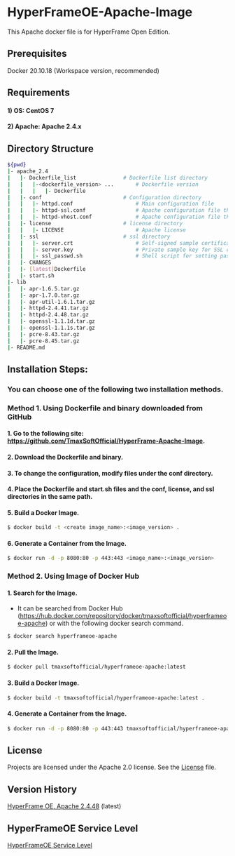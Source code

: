 # HyperFrameOE-Apache-Image

This Apache docker file is for HyperFrame Open Edition.

## Prerequisites

Docker 20.10.18 (Workspace version, recommended)

## Requirements

#### 1) OS: CentOS 7
#### 2) Apache: Apache 2.4.x

## Directory Structure                                                         

```bash                                                                     
${pwd}                                                                       
|- apache_2.4                                                  
|   |- Dockerfile_list               # Dockerfile list directory
|   |   |-<dockerfile_version> ...       # Dockerfile version
|   |   |   |- Dockerfile                
|   |- conf                          # Configuration directory  
|   |   |- httpd.conf                    # Main configuration file
|   |   |- httpd-ssl.conf                # Apache configuration file that provides the functionality of secure (SSL/TLS) connections
|   |   |- httpd-vhost.conf              # Apache configuration file that manages virtual hosts
|   |- license                       # license directory  
|   |   |- LICENSE                       # Apache license                                  
|   |- ssl                           # ssl directory  
|   |   |- server.crt                    # Self-signed sample certificate
|   |   |- server.key                    # Private sample key for SSL certificate
|   |   |- ssl_passwd.sh                 # Shell script for setting passwords for sample SSL keys
|   |- CHANGES                                                               
|   |- [latest]Dockerfile                    
|   |- start.sh
|- lib
|   |- apr-1.6.5.tar.gz
|   |- apr-1.7.0.tar.gz
|   |- apr-util-1.6.1.tar.gz
|   |- httpd-2.4.41.tar.gz
|   |- httpd-2.4.48.tar.gz
|   |- openssl-1.1.1d.tar.gz
|   |- openssl-1.1.1s.tar.gz
|   |- pcre-8.43.tar.gz
|   |- pcre-8.45.tar.gz
|- README.md                                                                    
```                                                                         

## Installation Steps:

### You can choose one of the following two installation methods.

### Method 1. Using Dockerfile and binary downloaded from GitHub

#### 1. Go to the following site: https://github.com/TmaxSoftOfficial/HyperFrame-Apache-Image.

#### 2. Download the Dockerfile and binary.

#### 3. To change the configuration, modify files under the conf directory.

#### 4. Place the Dockerfile and start.sh files and the conf, license, and ssl directories in the same path.

#### 5. Build a Docker Image.
```bash
$ docker build -t <create image_name>:<image_version> .
```

#### 6. Generate a Container from the Image.
```bash
$ docker run -d -p 8080:80 -p 443:443 <image_name>:<image_version>
```


 

### Method 2. Using Image of Docker Hub

#### 1. Search for the Image.
- It can be searched from Docker Hub (https://hub.docker.com/repository/docker/tmaxsoftofficial/hyperframeoe-apache) or with the following docker search command.
```bash 
$ docker search hyperframeoe-apache
```

#### 2. Pull the Image.
```bash
$ docker pull tmaxsoftofficial/hyperframeoe-apache:latest
```

#### 3. Build a Docker Image.
```bash
$ docker build -t tmaxsoftofficial/hyperframeoe-apache:latest .
```

#### 4. Generate a Container from the Image.
```bash
$ docker run -d -p 8080:80 -p 443:443 tmaxsoftofficial/hyperframeoe-apache:latest
```


## License

Projects are licensed under the Apache 2.0 license. See the [License](https://github.com/TmaxSoftOfficial/HyperFrame-Apache-Image/blob/master/apache_2.4/license/license.dat) file.

## Version History

[HyperFrame OE, Apache 2.4.48](https://github.com/TmaxSoftOfficial/HyperFrame-Apache-Image/blob/master/apache_2.4/Dockerfile "dockerfile link") (latest)

## HyperFrameOE Service Level
[HyperFrameOE Service Level](https://github.com/TmaxSoftOfficial/HyperFrameOE-About/blob/master/ServiceLevel.md)
